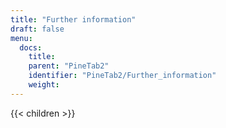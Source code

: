 ```yaml
---
title: "Further information"
draft: false
menu:
  docs:
    title:
    parent: "PineTab2"
    identifier: "PineTab2/Further_information"
    weight:
---
```


{{< children >}}